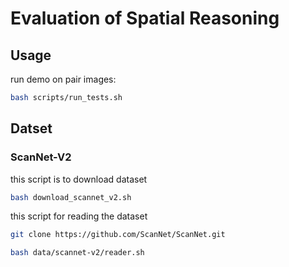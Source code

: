 # Evaluation of Spatial Reasoning

## Usage
run demo on pair images:
```bash
bash scripts/run_tests.sh
```

## Datset
### ScanNet-V2
this script is to download dataset
```bash
bash download_scannet_v2.sh
```

this script for reading the dataset
```bash
git clone https://github.com/ScanNet/ScanNet.git
```

```bash
bash data/scannet-v2/reader.sh 
```